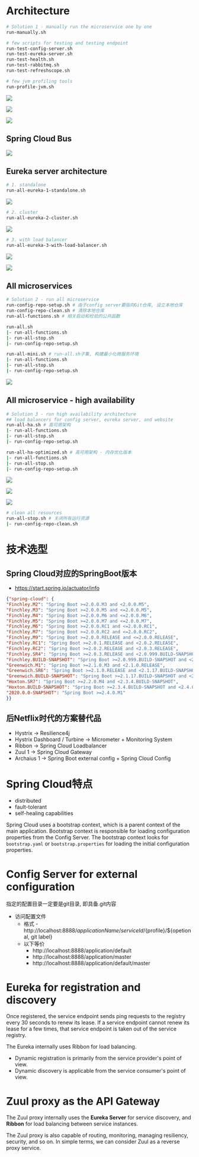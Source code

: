 # Architecture

```bash
# Solution 1 - manually run the microservice one by one
run-manually.sh

# few scripts for testing and testing endpoint
run-test-config-server.sh
run-test-eureka-server.sh
run-test-health.sh
run-test-rabbitmq.sh
run-test-refreshscope.sh

# few jvm profiling tools
run-profile-jvm.sh
```

![](image/02-service-register-and-discovery.png)

![](image/03-external-configuration-and-spring-cloud-bus.png)

![](image/04-load-balancer-api-gateway-rest-api-client.png)

## Spring Cloud Bus

![](image/10-spring-cloud-bus-auto-create-queue.png)

## Eureka server architecture

```bash
# 1. standalone
run-all-eureka-1-standalone.sh
```

![](image/01-eureka-server-standalone-mode.png)

```bash
# 2. cluster
run-all-eureka-2-cluster.sh
```

![](image/02-service-register-and-discovery.png)

```bash
# 3. with load balancer
run-all-eureka-3-with-load-balancer.sh
```

![](image/05-eureka-server-load-balancer-docker-solution-1.png)

![](image/06-eureka-server-load-balancer-docker-solution-2.png)

## All microservices

```bash
# Solution 2 - run all microservice
run-config-repo-setup.sh # 由于config server要指向Git仓库, 设立本地仓库
run-config-repo-clean.sh # 清除本地仓库
run-all-functions.sh # 相关启动和检验的公共函数

run-all.sh
|- run-all-functions.sh
|- run-all-stop.sh
|- run-config-repo-setup.sh

run-all-mini.sh # run-all.sh子集, 构建最小化微服务环境
|- run-all-functions.sh
|- run-all-stop.sh
|- run-config-repo-setup.sh
```

![](image/11-eureka-registered-by-run-all.png)

## All microservice - high availability

```bash
# Solution 3 - run high availability architecture
## load balancers for config server, eureka server, and website
run-all-ha.sh # 高可用架构
|- run-all-functions.sh
|- run-all-stop.sh
|- run-config-repo-setup.sh

run-all-ha-optimized.sh # 高可用架构 - 内存优化版本
|- run-all-functions.sh
|- run-all-stop.sh
|- run-config-repo-setup.sh
```

![](image/12-eureka-registered-by-run-all-ha.png)

![](image/07-high-availability-technology-architecture.png)

![](image/08-memory-optimized-microservices.png)

```bash
# clean all resources
run-all-stop.sh # 关闭所有运行资源
|- run-config-repo-clean.sh
```

# 技术选型

## Spring Cloud对应的SpringBoot版本
 
- <https://start.spring.io/actuator/info>

```json
{"spring-cloud": {
"Finchley.M2": "Spring Boot >=2.0.0.M3 and <2.0.0.M5",
"Finchley.M3": "Spring Boot >=2.0.0.M5 and <=2.0.0.M5",
"Finchley.M4": "Spring Boot >=2.0.0.M6 and <=2.0.0.M6",
"Finchley.M5": "Spring Boot >=2.0.0.M7 and <=2.0.0.M7",
"Finchley.M6": "Spring Boot >=2.0.0.RC1 and <=2.0.0.RC1",
"Finchley.M7": "Spring Boot >=2.0.0.RC2 and <=2.0.0.RC2",
"Finchley.M9": "Spring Boot >=2.0.0.RELEASE and <=2.0.0.RELEASE",
"Finchley.RC1": "Spring Boot >=2.0.1.RELEASE and <2.0.2.RELEASE",
"Finchley.RC2": "Spring Boot >=2.0.2.RELEASE and <2.0.3.RELEASE",
"Finchley.SR4": "Spring Boot >=2.0.3.RELEASE and <2.0.999.BUILD-SNAPSHOT",
"Finchley.BUILD-SNAPSHOT": "Spring Boot >=2.0.999.BUILD-SNAPSHOT and <2.1.0.M3",
"Greenwich.M1": "Spring Boot >=2.1.0.M3 and <2.1.0.RELEASE",
"Greenwich.SR6": "Spring Boot >=2.1.0.RELEASE and <2.1.17.BUILD-SNAPSHOT",
"Greenwich.BUILD-SNAPSHOT": "Spring Boot >=2.1.17.BUILD-SNAPSHOT and <2.2.0.M4",
"Hoxton.SR7": "Spring Boot >=2.2.0.M4 and <2.3.4.BUILD-SNAPSHOT",
"Hoxton.BUILD-SNAPSHOT": "Spring Boot >=2.3.4.BUILD-SNAPSHOT and <2.4.0.M1",
"2020.0.0-SNAPSHOT": "Spring Boot >=2.4.0.M1"
}}
```

## 后Netflix时代的方案替代品

- Hystrix -> Resilience4j
- Hystrix Dashboard / Turbine -> Micrometer + Monitoring System
- Ribbon -> Spring Cloud Loadbalancer
- Zuul 1 -> Spring Cloud Gateway
- Archaius 1 -> Spring Boot external config + Spring Cloud Config

# Spring Cloud特点

- distributed
- fault-tolerant
- self-healing capabilities

Spring Cloud uses a bootstrap context, which is a parent context of the main application. Bootstrap context is responsible for loading configuration properties from the Config Server. The bootstrap context looks for `bootstrap.yaml` or `bootstrap.properties` for loading the initial configuration properties.

# Config Server for external configuration

指定的配置目录一定要是git目录, 即具备.git内容 

- 访问配置文件
  - 格式 - http://localhost:8888/${applicationName/serviceId}/${profile}/${opetional, git label}
  - 以下等价
    - http://localhost:8888/application/default
    - http://localhost:8888/application/master
    - http://localhost:8888/application/default/master
    
# Eureka for registration and discovery

Once registered, the service endpoint sends ping requests to the registry every 30 seconds to renew its lease. 
If a service endpoint cannot renew its lease for a few times, that service endpoint is taken out of the service registry.

The Eureka internally uses Ribbon for load balancing.

- Dynamic registration is primarily from the service provider's point of view.
- Dynamic discovery is applicable from the service consumer's point of view.

# Zuul proxy as the API Gateway

The Zuul proxy internally uses the **Eureka Server** for service discovery, 
and **Ribbon** for load balancing between service instances.

The Zuul proxy is also capable of routing, monitoring, managing resiliency, security,
and so on. In simple terms, we can consider Zuul as a reverse proxy service.
